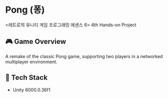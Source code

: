 # Pong (퐁)

&lt;레트로의 유니티 게임 프로그래밍 에센스 6> 4th Hands-on Project

## 🎮 Game Overview

A remake of the classic Pong game, supporting two players in a networked multiplayer environment.

## 🔧 Tech Stack

- Unity 6000.0.36f1